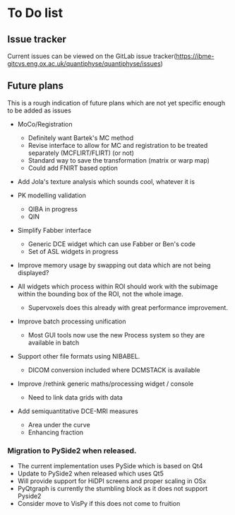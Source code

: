 # To Do list

## Issue tracker

Current issues can be viewed on the GitLab issue tracker(https://ibme-gitcvs.eng.ox.ac.uk/quantiphyse/quantiphyse/issues)

## Future plans

This is a rough indication of future plans which are not yet specific enough to be added as issues

 - MoCo/Registration
   - Definitely want Bartek's MC method
   - Revise interface to allow for MC and registration to be treated separately (MCFLIRT/FLIRT) (or not)
   - Standard way to save the transformation (matrix or warp map)
   - Could add FNIRT based option

 - Add Jola's texture analysis which sounds cool, whatever it is

 - PK modelling validation
   - QIBA in progress
   - QIN

 - Simplify Fabber interface
   - Generic DCE widget which can use Fabber or Ben's code
   - Set of ASL widgets in progress

 - Improve memory usage by swapping out data which are not being displayed?

 - All widgets which process within ROI should work with the subimage within the bounding box of the
   ROI, not the whole image. 
    - Supervoxels does this already with great performance improvement.

 - Improve batch processing unification
   - Most GUI tools now use the new Process system so they are available in batch

 - Support other file formats using NIBABEL.
   - DICOM conversion included where DCMSTACK is available

 - Improve /rethink generic maths/processing widget / console
   - Need to link data grids with data 

 - Add semiquantitative DCE-MRI measures
   - Area under the curve
   - Enhancing fraction

### Migration to PySide2 when released.

 - The current implementation uses PySide which is based on Qt4
 - Update to PySide2 when released which uses Qt5
 - Will provide support for HiDPI screens and proper scaling in OSx
 - PyQtgraph is currently the stumbling block as it does not support Pyside2
 - Consider move to VisPy if this does not come to fruition



